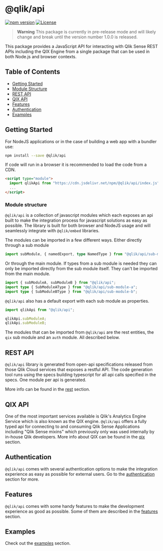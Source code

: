 # @qlik/api

[![npm version](https://img.shields.io/npm/v/@qlik/api.svg)](https://www.npmjs.com/package/@qlik/api)
[![License](https://img.shields.io/badge/license-ISC-blue.svg)](https://opensource.org/licenses/ISC)

> **Warning**
> This package is currently in pre-release mode and will likely change and break until the version number 1.0.0 is released.

This package provides a JavaScript API for interacting with Qlik Sense REST APIs including the QIX Engine from a single package that can be used in both Node.js and browser contexts.

## Table of Contents

- [Getting Started](#getting-started)
- [Module Structure](#module-structure)
- [REST API](./docs/rest.md)
- [QIX API](./docs/qix.md)
- [Features](./docs/features.md)
- [Authentication](./docs/authentication.md)
- [Examples](./docs/examples.md)

## Getting Started

For NodeJS applications or in the case of building a web app with a bundler use:

```sh
npm install --save @qlik/api
```

If code will run in a browser it is recommended to load the code from a CDN.

```html
<script type="module">
  import qlikApi from "https://cdn.jsdelivr.net/npm/@qlik/api/index.js";
  ...
</script>
```

### Module structure

`@qlik/api` is a collection of javascript modules which each exposes an api built to make the integration process for javascript solutions as easy as possible. The library is built for both browser and NodeJS usage and will seamlessly integrate with `@qlik/embed` libraries.

The modules can be imported in a few different ways. Either directly through a sub module

```ts
import subModule, { namedExport, type NamedType } from "@qlik/api/sub-module";
```

Or through the main module. If types from a sub module is needed they can only be imported directly from the sub module itself. They can't be imported from the main module.

```ts
import { subModuleA, subModuleB } from "@qlik/api";
import type { SubModuleAType } from "@qlik/api/sub-module-a";
import type { SubModuleBType } from "@qlik/api/sub-module-b";
```

`@qlik/api` also has a default export with each sub module as properties.

```ts
import qlikApi from "@qlik/api";

qlikApi.subModuleA;
qlikApi.subModuleB;
```

The modules that can be imported from `@qlik/api` are the rest entities, the `qix` sub module and an `auth` module. All described below.

## REST API

`@qlik/api` library is generated from open-api specifications released from those Qlik Cloud services that exposes a restful API. The code generation tool runs using the specs building typescript for all api calls specified in the specs. One module per api is generated.

More info can be found in the [rest](./docs/rest.md) section.

## QIX API

One of the most important services available is Qlik's Analytics Engine Service which is also known as the QIX engine. `@qlik/api` offers a fully typed api for connecting to and consuming Qlik Sense Applications including "Qlik Sense mixins" which previously only was used internally by in-house Qlik developers. More info about QIX can be found in the [qix](./docs/qix.md) section.

## Authentication

`@qlik/api` comes with several authentication options to make the integration experience as easy as possible for external users. Go to the [authentication](./docs/authentication.md) section for more.

## Features

`@qlik/api` comes with some handy features to make the development experience as good as possible. Some of them are described in the [features](./docs/features.md) section.

## Examples

Check out the [examples](./docs/examples.md) section.
